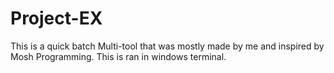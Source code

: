 # Project-EX
This is a quick batch Multi-tool that was mostly made by me and inspired by Mosh Programming. This is ran in windows terminal.

